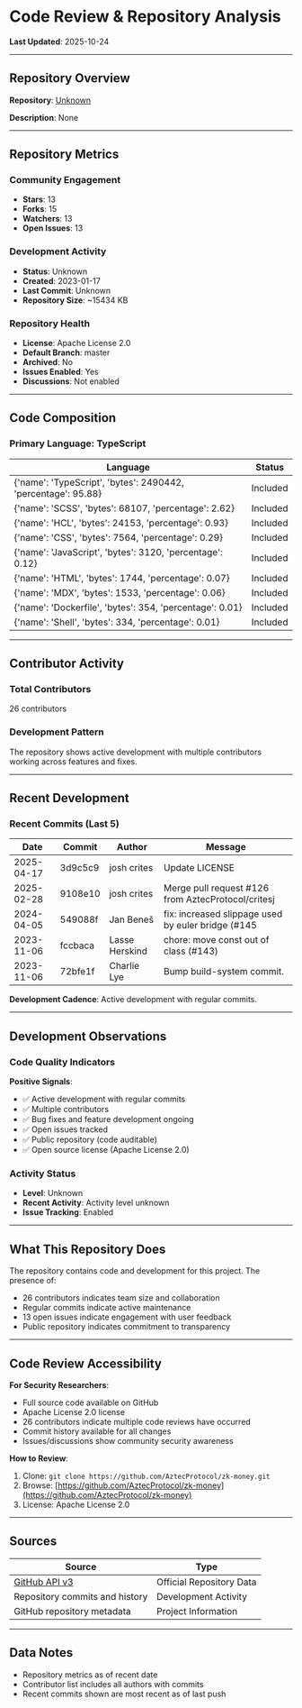 # Code Review & Repository Analysis

**Last Updated**: 2025-10-24

---

## Repository Overview

**Repository**: [Unknown](https://github.com/AztecProtocol/zk-money)

**Description**: None

---

## Repository Metrics

### Community Engagement
- **Stars**: 13
- **Forks**: 15
- **Watchers**: 13
- **Open Issues**: 13

### Development Activity
- **Status**: Unknown
- **Created**: 2023-01-17
- **Last Commit**: Unknown
- **Repository Size**: ~15434 KB

### Repository Health
- **License**: Apache License 2.0
- **Default Branch**: master
- **Archived**: No
- **Issues Enabled**: Yes
- **Discussions**: Not enabled

---

## Code Composition

### Primary Language: TypeScript

| Language | Status |
|----------|--------|
| {'name': 'TypeScript', 'bytes': 2490442, 'percentage': 95.88} | Included |
| {'name': 'SCSS', 'bytes': 68107, 'percentage': 2.62} | Included |
| {'name': 'HCL', 'bytes': 24153, 'percentage': 0.93} | Included |
| {'name': 'CSS', 'bytes': 7564, 'percentage': 0.29} | Included |
| {'name': 'JavaScript', 'bytes': 3120, 'percentage': 0.12} | Included |
| {'name': 'HTML', 'bytes': 1744, 'percentage': 0.07} | Included |
| {'name': 'MDX', 'bytes': 1533, 'percentage': 0.06} | Included |
| {'name': 'Dockerfile', 'bytes': 354, 'percentage': 0.01} | Included |
| {'name': 'Shell', 'bytes': 334, 'percentage': 0.01} | Included |

---

## Contributor Activity

### Total Contributors
26 contributors

### Development Pattern
The repository shows active development with multiple contributors working across features and fixes.

---

## Recent Development

### Recent Commits (Last 5)

| Date | Commit | Author | Message |
|------|--------|--------|---------|
| 2025-04-17 | 3d9c5c9 | josh crites | Update LICENSE |
| 2025-02-28 | 9108e10 | josh crites | Merge pull request #126 from AztecProtocol/critesj |
| 2024-04-05 | 549088f | Jan Beneš | fix: increased slippage used by euler bridge (#145 |
| 2023-11-06 | fccbaca | Lasse Herskind | chore: move const out of class (#143) |
| 2023-11-06 | 72bfe1f | Charlie Lye | Bump build-system commit. |


**Development Cadence**: Active development with regular commits.

---

## Development Observations

### Code Quality Indicators

**Positive Signals**:
- ✅ Active development with regular commits
- ✅ Multiple contributors
- ✅ Bug fixes and feature development ongoing
- ✅ Open issues tracked
- ✅ Public repository (code auditable)
- ✅ Open source license (Apache License 2.0)

### Activity Status
- **Level**: Unknown
- **Recent Activity**: Activity level unknown
- **Issue Tracking**: Enabled

---

## What This Repository Does

The repository contains code and development for this project. The presence of:
- 26 contributors indicates team size and collaboration
- Regular commits indicate active maintenance
- 13 open issues indicate engagement with user feedback
- Public repository indicates commitment to transparency

---

## Code Review Accessibility

**For Security Researchers**:
- Full source code available on GitHub
- Apache License 2.0 license
- 26 contributors indicate multiple code reviews have occurred
- Commit history available for all changes
- Issues/discussions show community security awareness

**How to Review**:
1. Clone: `git clone https://github.com/AztecProtocol/zk-money.git`
2. Browse: [https://github.com/AztecProtocol/zk-money](https://github.com/AztecProtocol/zk-money)
3. License: Apache License 2.0

---

## Sources

| Source | Type |
|--------|------|
| [GitHub API v3](https://github.com/AztecProtocol/zk-money) | Official Repository Data |
| Repository commits and history | Development Activity |
| GitHub repository metadata | Project Information |

---

## Data Notes

- Repository metrics as of recent date
- Contributor list includes all authors with commits
- Recent commits shown are most recent as of last push
